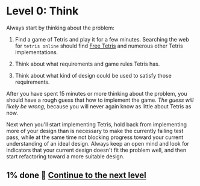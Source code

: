 # Level 0: Think

Always start by thinking about the problem:

1. Find a game of Tetris and play it for a few minutes. Searching the web for `tetris online` should
   find [Free Tetris](https://www.freetetris.org/) and numerous other Tetris implementations.

2. Think about what requirements and game rules Tetris has.

3. Think about what kind of design could be used to satisfy those requirements.

After you have spent 15 minutes or more thinking about the problem, you should have a rough guess that how to implement
the game. _The guess will likely be wrong_, because you will never again know as little about Tetris as now.

Next when you'll start implementing Tetris, hold back from implementing more of your design than is necessary to make
the currently failing test pass, while at the same time not blocking progress toward your current understanding of an
ideal design. Always keep an open mind and look for indicators that your current design doesn't fit the problem well,
and then start refactoring toward a more suitable design.

## 1% done 🚀 [Continue to the next level](level-1.md)
